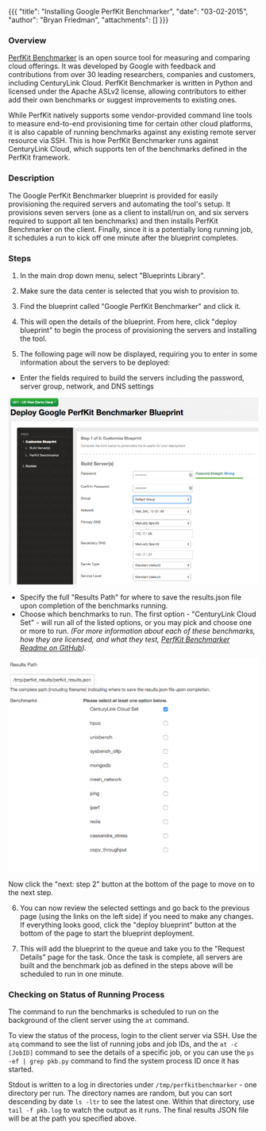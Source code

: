 {{{
  "title": "Installing Google PerfKit Benchmarker",
  "date": "03-02-2015",
  "author": "Bryan Friedman",
  "attachments": []
}}}

### Overview

[PerfKit Benchmarker](https://github.com/GoogleCloudPlatform/PerfKitBenchmarker) is an open source tool for measuring and comparing cloud offerings. It was developed by Google with feedback and contributions from over 30 leading researchers, companies and customers, including CenturyLink Cloud. PerfKit Benchmarker is written in Python and licensed under the Apache ASLv2 license, allowing contributors to either add their own benchmarks or suggest improvements to existing ones.

While PerfKit natively supports some vendor-provided command line tools to measure end-to-end provisioning time for certain other cloud platforms, it is also capable of running benchmarks against any existing remote server resource via SSH. This is how PerfKit Benchmarker runs against CenturyLink Cloud, which supports ten of the benchmarks defined in the PerfKit framework.

### Description

The Google PerfKit Benchmarker blueprint is provided for easily provisioning the required servers and automating the tool's setup. It provisions seven servers (one as a client to install/run on, and six servers required to support all ten benchmarks) and then installs PerfKit Benchmarker on the client. Finally, since it is a potentially long running job, it schedules a run to kick off one minute after the blueprint  completes.

### Steps

1. In the main drop down menu, select "Blueprints Library".

2. Make sure the data center is selected that you wish to provision to.

3. Find the blueprint called "Google PerfKit Benchmarker" and click it.

4. This will open the details of the blueprint. From here, click "deploy blueprint" to begin the process of provisioning the servers and installing the tool.

5. The following page will now be displayed, requiring you to enter in some information about the servers to be deployed:
  - Enter the fields required to build the servers including the password, server group, network, and DNS settings

  ![](../images/perfkit-benchmarker-1.png)

  - Specify the full "Results Path" for where  to save the results.json file upon completion of the benchmarks running.
  - Choose which benchmarks to run. The first option - "CenturyLink Cloud Set" - will run all of the listed options, or you may pick and choose one or more to run. _(For more information about each of these benchmarks, how they are licensed, and what they test, [PerfKit Benchmarker Readme on GitHub](https://github.com/GoogleCloudPlatform/PerfKitBenchmarker/blob/master/README.md))._

  ![](../images/perfkit-benchmarker-2.png)

  Now click the "next: step 2" button at the bottom of the page to move on to the next step.

6. You can now review the selected settings and go back to the previous page (using the links on the left side) if you need to make any changes. If everything looks good, click the "deploy blueprint" button at the bottom of the page to start the blueprint deployment.

7. This will add the blueprint to the queue and take you to the "Request Details" page for the task. Once the task is complete, all servers are built and the benchmark job as defined in the steps above will be scheduled to run in one minute.

### Checking on Status of Running Process

The command to run the benchmarks is scheduled to run on the background of the client server using the `at` command.

To view the status of the process, login to the client server via SSH. Use the `atq` command to see the list of running jobs and job IDs, and the `at -c [JobID]` command to see the details of a specific job, or you can use the `ps -ef | grep pkb.py` command to find the system process ID once it has started.

Stdout is written to a log in directories under `/tmp/perfkitbenchmarker` - one directory per run. The directory names are random, but you can sort descending by date `ls -ltr` to see the latest one. Within that directory, use `tail -f pkb.log` to watch the output as it runs. The final results JSON file will be at the path you specified above.
